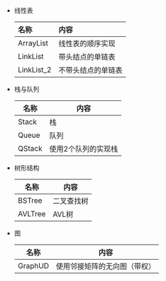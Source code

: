 - 线性表

    | 名称       | 内容               |
    | :--------- | :----------------- |
    | ArrayList  | 线性表的顺序实现   |
    | LinkList   | 带头结点的单链表   |
    | LinkList_2 | 不带头结点的单链表 |
    
- 栈与队列
	
	| 名称   | 内容                |
	| ------ | ------------------- |
	| Stack  | 栈                  |
	| Queue  | 队列                |
	| QStack | 使用2个队列的实现栈 |

- 树形结构
	
	| 名称    | 内容       |
	| ------- | ---------- |
	| BSTree  | 二叉查找树 |
	| AVLTree | AVL树      |

- 图
	
	| 名称    | 内容       |
	| ------- | ---------- |
	| GraphUD  | 使用邻接矩阵的无向图（带权） |






